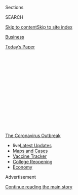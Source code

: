 <div id="app">

<div>

<div>

<div>

<div class="NYTAppHideMasthead css-1q2w90k e1suatyy0">

<div class="section css-ui9rw0 e1suatyy2">

<div class="css-eph4ug er09x8g0">

<div class="css-6n7j50">

</div>

<span class="css-1dv1kvn">Sections</span>

<div class="css-10488qs">

<span class="css-1dv1kvn">SEARCH</span>

</div>

[Skip to content](#site-content)[Skip to site
index](#site-index)

</div>

<div id="masthead-section-label" class="css-1wr3we4 eaxe0e00">

[Business](https://www.nytimes3xbfgragh.onion/section/business)

</div>

<div class="css-10698na e1huz5gh0">

</div>

</div>

<div id="masthead-bar-one" class="section hasLinks css-15hmgas e1csuq9d3">

<div class="css-uqyvli e1csuq9d0">

</div>

<div class="css-1uqjmks e1csuq9d1">

</div>

<div class="css-9e9ivx">

[](https://myaccount.nytimes3xbfgragh.onion/auth/login?response_type=cookie&client_id=vi)

</div>

<div class="css-1bvtpon e1csuq9d2">

[Today’s
Paper](https://www.nytimes3xbfgragh.onion/section/todayspaper)

</div>

</div>

</div>

</div>

<div data-aria-hidden="false">

<div id="site-content" data-role="main">

<div>

<div class="css-1aor85t" style="opacity:0.000000001;z-index:-1;visibility:hidden">

<div class="css-1hqnpie">

<div class="css-epjblv">

<span class="css-17xtcya">[Business](/section/business)</span><span class="css-x15j1o">|</span><span class="css-fwqvlz">Banks
Warn of ‘Overwhelming’ Demand and Messy Start for Small Business
Loans</span>

</div>

<div class="css-k008qs">

<div class="css-1iwv8en">

<span class="css-18z7m18"></span>

<div>

</div>

</div>

<span class="css-1n6z4y">https://nyti.ms/2xLm6kd</span>

<div class="css-1705lsu">

<div class="css-4xjgmj">

<div class="css-4skfbu" data-role="toolbar" data-aria-label="Social Media Share buttons, Save button, and Comments Panel with current comment count" data-testid="share-tools">

  - 
  - 
  - 
  - 
    
    <div class="css-6n7j50">
    
    </div>

  - 

</div>

</div>

</div>

</div>

</div>

</div>

<div id="NYT_TOP_BANNER_REGION" class="css-13pd83m">

<div>

<div id="styln-prism-menu-1592847958612" class="section interactive-content interactive-size-medium css-1edisqu">

<div class="css-17ih8de interactive-body">

<div id="scroll-container" class="css-1gj85ro">

[<span class="styln-title-wrap"><span class="css-1pje3qr">The
Coronavirus</span><span class="css-1pje3qr">
Outbreak</span></span>](https://www.nytimes3xbfgragh.onion/news-event/coronavirus?action=click&pgtype=Article&state=default&region=TOP_BANNER&context=storylines_menu)

  - <span class="css-kqxiym" data-emphasize="true">live</span>[Latest
    Updates](https://www.nytimes3xbfgragh.onion/2020/08/04/world/coronavirus-covid-19.html?action=click&pgtype=Article&state=default&region=TOP_BANNER&context=storylines_menu)
  - [Maps and
    Cases](https://www.nytimes3xbfgragh.onion/interactive/2020/us/coronavirus-us-cases.html?action=click&pgtype=Article&state=default&region=TOP_BANNER&context=storylines_menu)
  - [Vaccine
    Tracker](https://www.nytimes3xbfgragh.onion/interactive/2020/science/coronavirus-vaccine-tracker.html?action=click&pgtype=Article&state=default&region=TOP_BANNER&context=storylines_menu)
  - [College
    Reopening](https://www.nytimes3xbfgragh.onion/2020/08/02/us/covid-college-reopening.html?action=click&pgtype=Article&state=default&region=TOP_BANNER&context=storylines_menu)
  - [Economy](https://www.nytimes3xbfgragh.onion/live/2020/08/03/business/stock-market-today-coronavirus?action=click&pgtype=Article&state=default&region=TOP_BANNER&context=storylines_menu)

</div>

</div>

</div>

</div>

</div>

<div id="top-wrapper" class="css-1sy8kpn">

<div id="top-slug" class="css-l9onyx">

Advertisement

</div>

[Continue reading the main
story](#after-top)

<div class="ad top-wrapper" style="text-align:center;height:100%;display:block;min-height:250px">

<div id="top" class="place-ad" data-position="top" data-size-key="top">

</div>

</div>

<div id="after-top">

</div>

</div>

<div>

<div id="sponsor-wrapper" class="css-1hyfx7x">

<div id="sponsor-slug" class="css-19vbshk">

Supported by

</div>

[Continue reading the main
story](#after-sponsor)

<div id="sponsor" class="ad sponsor-wrapper" style="text-align:center;height:100%;display:block">

</div>

<div id="after-sponsor">

</div>

</div>

<div class="css-186x18t">

</div>

<div class="css-1vkm6nb ehdk2mb0">

# Banks Warn of ‘Overwhelming’ Demand and Messy Start for Small Business Loans

</div>

The government has promised to lend $349 billion to small businesses
starting Friday, but banks and owners have no idea how it will play out.

<div class="css-79elbk" data-testid="photoviewer-wrapper">

<div class="css-z3e15g" data-testid="photoviewer-wrapper-hidden">

</div>

<div class="css-1a48zt4 ehw59r15" data-testid="photoviewer-children">

![<span class="css-16f3y1r e13ogyst0" data-aria-hidden="true">Paul
Caragiulo, 45, whose family business owns four restaurants, is
frustrated by the government’s slow response in distributing small
business
loans.</span><span class="css-cnj6d5 e1z0qqy90" itemprop="copyrightHolder"><span class="css-1ly73wi e1tej78p0">Credit...</span><span><span>Zack
Wittman for The New York
Times</span></span></span>](https://static01.graylady3jvrrxbe.onion/images/2020/04/03/business/02JPvirus-smallbizloans1-print/merlin_171190623_d1139f31-6038-4830-9dd7-133ec4261708-articleLarge.jpg?quality=75&auto=webp&disable=upscale)

</div>

</div>

<div class="css-18e8msd">

<div class="css-vp77d3 epjyd6m0">

<div class="css-hus3qt ey68jwv0" data-aria-hidden="true">

[![Stacy
Cowley](https://static01.graylady3jvrrxbe.onion/images/2018/10/03/multimedia/author-stacy-cowley/author-stacy-cowley-thumbLarge.png
"Stacy Cowley")](https://www.nytimes3xbfgragh.onion/by/stacy-cowley)

</div>

<div class="css-1baulvz">

By [<span class="css-1baulvz last-byline" itemprop="name">Stacy
Cowley</span>](https://www.nytimes3xbfgragh.onion/by/stacy-cowley)

</div>

</div>

  - 
    
    <div class="css-ld3wwf e16638kd2">
    
    Published April 2, 2020Updated Aug. 3,
    2020
    
    </div>

  - 
    
    <div class="css-4xjgmj">
    
    <div class="css-pvvomx" data-role="toolbar" data-aria-label="Social Media Share buttons, Save button, and Comments Panel with current comment count" data-testid="share-tools">
    
      - 
      - 
      - 
      - 
        
        <div class="css-6n7j50">
        
        </div>
    
      - 
    
    </div>
    
    </div>

</div>

</div>

<div class="section meteredContent css-1r7ky0e" name="articleBody" itemprop="articleBody">

<div class="css-1fanzo5 StoryBodyCompanionColumn">

<div class="css-53u6y8">

\[[*Read our Coronavirus Relief Small Business
F.A.Q.*](https://www.nytimes3xbfgragh.onion/article/small-business-loans-stimulus-grants-freelancers-coronavirus.html)\]

Small business owners, desperate for help amid the economic meltdown
wrought by the coronavirus pandemic, are eagerly awaiting the start of a
$349 billion government relief program.

But just one day before the program’s launch on Friday, the banks and
other lenders that the government is relying on to fund loans and vet
applicants were still waiting for much of the information they need to
participate. They are also nervous about how they — and the government —
will handle what is expected to be a huge crush of demand.

“The response is overwhelming — it’s unlike anything I’ve ever seen in
my career,” said Craig Street, the chief lending officer of United
Midwest Savings Bank, a community bank in Columbus, Ohio. “We’re talking
about attempting to do 10 times our normal monthly loan volume, and
maybe more than that.”

The so-called [paycheck protection
program](https://www.nytimes3xbfgragh.onion/2020/04/20/business/shake-shack-returning-loan-ppp-coronavirus.html),
part of the $2 trillion stimulus package enacted last week, offers
companies and nonprofits with up to 500 workers a low-interest loan to
cover up to two months of payroll and other expenses. Most — and in some
cases, all — of the loan will be forgiven if the borrower retains its
workers and doesn’t cut their wages. (The government will repay lenders
for the forgiven portions of the loans.)

</div>

</div>

<div class="css-1fanzo5 StoryBodyCompanionColumn">

<div class="css-53u6y8">

That’s an appealing deal for many companies that would otherwise be
leery of taking on debt in the midst of a global crisis. Jason
Dolmetsch, the president of MSK Engineering & Design in Bennington, Vt.,
said he was eager to apply. His engineering firm and its affiliated
architectural company are trying to hold on to their 23 workers despite
a rash of canceled and postponed projects.

When he called his business’s banker on Monday, he was told to be
patient and wait. The bank had no information yet about how the program
would work.

Late Tuesday, the Treasury Department and the Small Business
Administration released [an overview for
borrowers](https://www.sba.gov/funding-programs/loans/paycheck-protection-program-ppp)
and a sample loan application. The S.B.A., which is backing the loans,
has waived most of its usual requirements — the loans do not require
collateral or detailed financial records — and is encouraging lenders to
take applications digitally and make quick decisions.

“This will be up and running tomorrow,” Treasury Secretary Steven
Mnuchin said on Thursday at a White House briefing. He added that loan
checks could be disbursed “the same day” that borrowers applied.

But on Thursday evening, lenders were still waiting for technical
information about how to underwrite the loans — which will be break
even, at best, for most lenders — and collect reimbursement on those
that qualify for forgiveness. A trade group, the National Association of
Government Guaranteed Lenders, had to postpone a training call for 1,500
lenders on Thursday because it did not have the needed information from
the S.B.A.

</div>

</div>

<div class="css-1fanzo5 StoryBodyCompanionColumn">

<div class="css-53u6y8">

“I’ve asked for the information twice today, and I still have nothing,”
Tony Wilkinson, the group’s chief executive, said on Wednesday. “I worry
that they’re asking lenders to make loans without the information they
need to understand the rules of
engagement.”

<div id="NYT_MAIN_CONTENT_1_REGION" class="css-9tf9ac">

<div>

<div id="styln-covid-updates-markets" class="section interactive-content interactive-size-medium css-1ftcdic">

<div class="css-17ih8de interactive-body">

<div id="styln-briefing-block">

<div class="briefing-block-header-section">

# [Latest Updates: Economy](https://www.nytimes3xbfgragh.onion/live/2020/08/03/business/stock-market-today-coronavirus?action=click&pgtype=Article&state=default&region=MAIN_CONTENT_1&context=storylines_live_updates)

</div>

<div class="briefing-block-lb-items">

<div class="briefing-block-update-time">

[13h
ago](https://www.nytimes3xbfgragh.onion/live/2020/08/03/business/stock-market-today-coronavirus?action=click&pgtype=Article&state=default&region=MAIN_CONTENT_1&context=storylines_live_updates#the-chicago-fed-president-says-its-up-to-congress-to-save-the-economy)

</div>

<div>

[The Chicago Fed president says it’s up to Congress to save the
economy.](https://www.nytimes3xbfgragh.onion/live/2020/08/03/business/stock-market-today-coronavirus?action=click&pgtype=Article&state=default&region=MAIN_CONTENT_1&context=storylines_live_updates#the-chicago-fed-president-says-its-up-to-congress-to-save-the-economy)

</div>

<div class="briefing-block-update-time">

[14h
ago](https://www.nytimes3xbfgragh.onion/live/2020/08/03/business/stock-market-today-coronavirus?action=click&pgtype=Article&state=default&region=MAIN_CONTENT_1&context=storylines_live_updates#faa-says-boeing-has-effectively-mitigated-defects-in-the-737-max)

</div>

<div>

[F.A.A. says Boeing has ‘effectively mitigated’ defects in the 737
Max.](https://www.nytimes3xbfgragh.onion/live/2020/08/03/business/stock-market-today-coronavirus?action=click&pgtype=Article&state=default&region=MAIN_CONTENT_1&context=storylines_live_updates#faa-says-boeing-has-effectively-mitigated-defects-in-the-737-max)

</div>

<div class="briefing-block-update-time">

[16h
ago](https://www.nytimes3xbfgragh.onion/live/2020/08/03/business/stock-market-today-coronavirus?action=click&pgtype=Article&state=default&region=MAIN_CONTENT_1&context=storylines_live_updates#small-businesses-got-emergency-loans-but-not-what-they-expected)

</div>

<div>

[Small businesses got emergency loans, but not what they
expected.](https://www.nytimes3xbfgragh.onion/live/2020/08/03/business/stock-market-today-coronavirus?action=click&pgtype=Article&state=default&region=MAIN_CONTENT_1&context=storylines_live_updates#small-businesses-got-emergency-loans-but-not-what-they-expected)

</div>

</div>

<div class="briefing-block-footer">

<div class="briefing-block-footer-meta">

[See more
updates](https://www.nytimes3xbfgragh.onion/live/2020/08/03/business/stock-market-today-coronavirus?action=click&pgtype=Article&state=default&region=MAIN_CONTENT_1&context=storylines_live_updates)

</div>

<div class="briefing-block-briefinglinks">

<span>More live coverage:</span>
[Global](https://www.nytimes3xbfgragh.onion/2020/08/04/world/coronavirus-covid-19.html?action=click&pgtype=Article&state=default&region=MAIN_CONTENT_1&context=storylines_live_updates)

</div>

</div>

</div>

</div>

</div>

</div>

</div>

Bank lobbyist groups have warned the Treasury Department that the
program as designed will not be workable, expressing alarm about their
own legal liability as they try to rush money to borrowers and keep tabs
on potential fraud. The Independent Community Bankers of America sent a
letter to Mr. Mnuchin on Wednesday complaining that guidelines calling
for low-interest loans could mean “unacceptable losses” for lenders.

</div>

</div>

<div class="css-79elbk" data-testid="photoviewer-wrapper">

<div class="css-z3e15g" data-testid="photoviewer-wrapper-hidden">

</div>

<div class="css-1a48zt4 ehw59r15" data-testid="photoviewer-children">

![<span class="css-16f3y1r e13ogyst0" data-aria-hidden="true">The Gator
Club is one of many shuttered businesses in the usually bustling Burns
Square neighborhood of downtown Sarasota,
Fla.</span><span class="css-cnj6d5 e1z0qqy90" itemprop="copyrightHolder"><span class="css-1ly73wi e1tej78p0">Credit...</span><span>Zack
Wittman for The New York
Times</span></span>](https://static01.graylady3jvrrxbe.onion/images/2020/04/02/business/02virus-smallbizhelp2/merlin_171190803_14d4daac-0ea4-4e21-bcf2-f8a8a0b93fd8-articleLarge.jpg?quality=75&auto=webp&disable=upscale)

</div>

</div>

<div class="css-1fanzo5 StoryBodyCompanionColumn">

<div class="css-53u6y8">

S.B.A. representatives did not respond to questions about when guidance
for lenders would be available.

Although the government has scrambled to pull aid together quickly, the
program’s slow rollout has frustrated business owners facing a daily
fight to salvage their companies. Paul Caragiulo is an owner of a group
of restaurants in Sarasota, Fla., that employ around 150 people. He is
loath to lay off anyone — even though his restaurants’ sales have
cratered — but he’s also hesitant about borrowing what could be millions
of dollars from a program whose details are being worked out on the fly.

The information sheets posted by the Treasury Department and the S.B.A.
have not reassured him. “Those are bullet points, not term sheets,” he
said. “We’re not used to having debt, and we don’t look at that
lightly.”

The Trump administration has said it wants the paycheck protection loans
to be easy to obtain; [a sample
application](https://www.sba.gov/sites/default/files/2020-03/Borrower%20Paycheck%20Protection%20Program%20Application_0.pdf)
posted on Tuesday is a four-page form that can be completed in less than
10 minutes. But the fine print contains a line that gave Mr. Caragiulo
pause: Borrowers must promise to buy only American-made equipment and
products “to the extent feasible.”

</div>

</div>

<div class="css-1fanzo5 StoryBodyCompanionColumn">

<div class="css-53u6y8">

Mr. Caragiulo, who uses Italian pizza ovens, said the requirement seemed
like an absurd bureaucratic tripwire. When asked about it, an S.B.A.
spokeswoman pointed to [a 1992
law](https://www.congress.gov/bill/102nd-congress/house-bill/4111/text)
that requires the agency to “encourage” business owners receiving
financial help to buy American goods. She did not respond to questions
about how — or if — that will be enforced.

Other federal small business aid efforts have been generous but chaotic.
A program offering [low-interest disaster
loans](https://www.nytimes3xbfgragh.onion/2020/08/03/business/small-business-loans-coronavirus.html)
funded directly by the government has already had more than 100,000
applicants, according to one person familiar with its operations.

The S.B.A. started taking applications weeks ago, but last Friday’s
stimulus bill added a new sweetener: Applicants, including those who are
rejected for loans, are eligible for up to $10,000 in cash grants. (The
funds are described on the S.B.A. website as a “loan advance,” but an
agency spokeswoman confirmed that it does not have to be repaid.)

Abninder Mundra, who owns a franchise of the UPS Store in Portola
Valley, Calif., applied for a disaster loan on March 20 and was approved
four days later for $210,000. Then the stimulus bill introduced the
grants. Mr. Mundra said an S.B.A. representative had told him to fill
out a second loan application if he wanted the grant funds. He was still
waiting for both his disaster loan check and a response to the grant
application.

</div>

</div>

<div class="css-79elbk" data-testid="photoviewer-wrapper">

<div class="css-z3e15g" data-testid="photoviewer-wrapper-hidden">

</div>

<div class="css-1a48zt4 ehw59r15" data-testid="photoviewer-children">

<div class="css-1xdhyk6 erfvjey0">

<span class="css-1ly73wi e1tej78p0">Image</span>

<div class="css-zjzyr8">

<div data-testid="lazyimage-container" style="height:386.6666666666667px">

</div>

</div>

</div>

<span class="css-16f3y1r e13ogyst0" data-aria-hidden="true">Abninder
Mundra at the UPS store he owns with his wife in Portola Valley,
Calif.</span><span class="css-cnj6d5 e1z0qqy90" itemprop="copyrightHolder"><span class="css-1ly73wi e1tej78p0">Credit...</span><span>Jim
Wilson/The New York Times</span></span>

</div>

</div>

<div class="css-1fanzo5 StoryBodyCompanionColumn">

<div class="css-53u6y8">

Mr. Mundra said he could afford to wait a few weeks and was grateful for
the aid. He also plans to seek a paycheck protection loan as soon as his
bank starts taking applications. He had to cut his three employees’
hours to offset a drop in foot traffic, and hopes the loan will help
restore them.

“I think the government really understood that small businesses are the
backbone of the economy,” he said. “If we stop employing people, they
won’t have money to pay their bills.”

</div>

</div>

<div class="css-1fanzo5 StoryBodyCompanionColumn">

<div class="css-53u6y8">

But with job losses [already setting
records](https://www.nytimes3xbfgragh.onion/2020/03/26/business/economy/coronavirus-unemployment-claims.html)
and certain to worsen, lenders fear that the $349 billion Congress
allocated for the paycheck program will quickly run out. Senior
officials from the Treasury and S.B.A. told reporters on Tuesday that
they were prepared to ask Congress for more money if needed.

Jim Donnelly, the chief commercial officer of Bangor Savings Bank in
Maine, said his small staff was working around the clock to accommodate
the pent-up demand. In a typical year, his bank handles hundreds of
business loans. He expects to process thousands in the coming months.

And even though his bank was still waiting for critical technical
information, it planned to start taking loan applications on Friday.

“We have local businesses like restaurants that have shut down and are
looking at these loans as a way to reopen their doors,” he said.

Many of the nation’s largest banks said they planned to offer the loans,
though some will restrict which applicants they will work with.

JPMorgan Chase, for example, said [it would make the loans
available](https://recovery.chase.com/cares) to customers with Chase
business checking accounts as of Feb. 15. Bank of America and Citi both
said they planned to participate but did not yet have details.

The Treasury has encouraged non-bank lenders to also offer the loans,
but some that want to do so say the process has been maddening. Kabbage,
one of the biggest online lenders, said the system for becoming an
approved lender was opaque.

</div>

</div>

<div class="css-1fanzo5 StoryBodyCompanionColumn">

<div class="css-53u6y8">

Mr. Street, at United Midwest Savings Bank, was also desperate for more
information, including details about how thoroughly banks are expected
to scrutinize potential borrowers. Any choice involves trade-offs: Quick
approvals and cash disbursements raise the risk of mistakes and borrower
fraud, but rigorous underwriting takes time that desperate business
owners and overtaxed bankers don’t have to spare.

Mr. Street hopes the S.B.A. and the banking industry’s regulators will
give lenders leeway to err on the side of speed.

“We’re trying to set things up so that we can crank these things out,”
he said. “We had calls starting Monday morning from people who wanted to
borrow right away. It was hard telling people they had to wait. Nobody
can afford to wait.”

</div>

</div>

<div>

</div>

</div>

<div>

</div>

<div>

</div>

<div>

</div>

<div>

<div id="bottom-wrapper" class="css-1ede5it">

<div id="bottom-slug" class="css-l9onyx">

Advertisement

</div>

[Continue reading the main
story](#after-bottom)

<div id="bottom" class="ad bottom-wrapper" style="text-align:center;height:100%;display:block;min-height:90px">

</div>

<div id="after-bottom">

</div>

</div>

</div>

</div>

</div>

## Site Index

<div>

</div>

## Site Information Navigation

  - [© <span>2020</span> <span>The New York Times
    Company</span>](https://help.nytimes3xbfgragh.onion/hc/en-us/articles/115014792127-Copyright-notice)

<!-- end list -->

  - [NYTCo](https://www.nytco.com/)
  - [Contact
    Us](https://help.nytimes3xbfgragh.onion/hc/en-us/articles/115015385887-Contact-Us)
  - [Work with us](https://www.nytco.com/careers/)
  - [Advertise](https://nytmediakit.com/)
  - [T Brand Studio](http://www.tbrandstudio.com/)
  - [Your Ad
    Choices](https://www.nytimes3xbfgragh.onion/privacy/cookie-policy#how-do-i-manage-trackers)
  - [Privacy](https://www.nytimes3xbfgragh.onion/privacy)
  - [Terms of
    Service](https://help.nytimes3xbfgragh.onion/hc/en-us/articles/115014893428-Terms-of-service)
  - [Terms of
    Sale](https://help.nytimes3xbfgragh.onion/hc/en-us/articles/115014893968-Terms-of-sale)
  - [Site
    Map](https://spiderbites.nytimes3xbfgragh.onion)
  - [Help](https://help.nytimes3xbfgragh.onion/hc/en-us)
  - [Subscriptions](https://www.nytimes3xbfgragh.onion/subscription?campaignId=37WXW)

</div>

</div>

</div>

</div>
